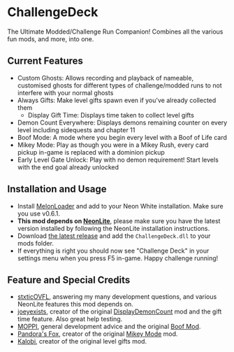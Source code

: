 # ChallengeDeck
The Ultimate Modded/Challenge Run Companion! Combines all the various fun mods, and more, into one.

## Current Features
* Custom Ghosts: Allows recording and playback of nameable, customised ghosts for different types of challenge/modded runs to not interfere with your normal ghosts
* Always Gifts: Make level gifts spawn even if you've already collected them
  * Display Gift Time: Displays time taken to collect level gifts
* Demon Count Everywhere: Displays demons remaining counter on every level including sidequests and chapter 11
* Boof Mode: A mode where you begin every level with a Boof of Life card
* Mikey Mode: Play as though you were in a Mikey Rush, every card pickup in-game is replaced with a dominion pickup
* Early Level Gate Unlock: Play with no demon requirement! Start levels with the end goal already unlocked

## Installation and Usage
* Install [MelonLoader](https://github.com/LavaGang/MelonLoader/releases/tag/v0.6.1) and add to your Neon White installation. Make sure you use v0.6.1.
* **This mod depends on [NeonLite](https://github.com/Faustas156/NeonLite/releases/latest)**, please make sure you have the latest version installed by following the NeonLite installation instructions.
* Download [the latest release](https://github.com/DerelictJade/ChallengeDeck/releases/latest) and add the `ChallengeDeck.dll` to your mods folder.
* If everything is right you should now see "Challenge Deck" in your settings menu when you press F5 in-game. Happy challenge running!

## Feature and Special Credits
* [stxticOVFL](https://github.com/stxticOVFL), answering my many development questions, and various NeonLite features this mod depends on.
* [joeyexists](https://github.com/joeyexists/DisplayDemonCount), creator of the original [DisplayDemonCount](https://github.com/joeyexists/DisplayDemonCount) mod and the gift time feature. Also great help testing.
* [MOPPI](https://github.com/MOPSKATER), general development advice and the original [Boof Mod](https://github.com/MOPSKATER/BoofOfMemes/).
* [Pandora's Fox](https://github.com/PandorasFox), creator of the original [Mikey Mode](https://github.com/PandorasFox/NeonWhite-MikeyMode/) mod.
* [Kalobi](https://github.com/Kalobi/), creator of the original level gifts mod.
